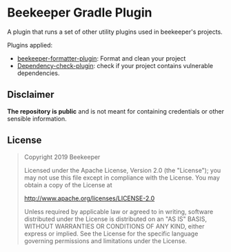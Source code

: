 # Beekeeper Gradle Plugin

A plugin that runs a set of other  utility plugins used in beekeeper's projects.

Plugins applied:
* [beekeeper-formatter-plugin](beekeeper-formatter-plugin/README.md): Format and clean your project
* [Dependency-check-plugin](https://github.com/jeremylong/dependency-check-gradle): check if your project contains vulnerable dependencies.


## Disclaimer

**The repository is public** and is not meant for containing credentials or other sensible information.

## License
> Copyright 2019 Beekeeper
>
>Licensed under the Apache License, Version 2.0 (the "License");
>you may not use this file except in compliance with the License.
>You may obtain a copy of the License at
>
>   http://www.apache.org/licenses/LICENSE-2.0
>
>Unless required by applicable law or agreed to in writing, software
>distributed under the License is distributed on an "AS IS" BASIS,
>WITHOUT WARRANTIES OR CONDITIONS OF ANY KIND, either express or implied.
>See the License for the specific language governing permissions and
>limitations under the License.
